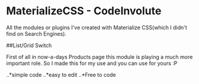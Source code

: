 # MaterializeCSS - CodeInvolute

All the modules or plugins I've created with Materialize CSS(which I didn't find on Search Engines).

##List/Grid Switch

First of all in now-a-days Products page this module is playing a much more important role. So I made this for my use and you can use for yours :P 

..*simple code
..*easy to edit
..*Free to code

